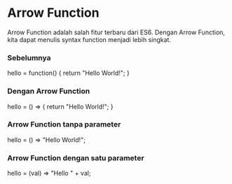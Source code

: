 
# Arrow Function

Arrow Function adalah salah fitur terbaru dari ES6. 
Dengan Arrow Function, kita dapat menulis syntax function menjadi lebih singkat.

### Sebelumnya

hello = function() {
  return "Hello World!";
}

### Dengan Arrow Function

hello = () => {
  return "Hello World!";
}

### Arrow Function tanpa parameter

hello = () => "Hello World!";

### Arrow Function dengan satu parameter

hello = (val) => "Hello " + val;

